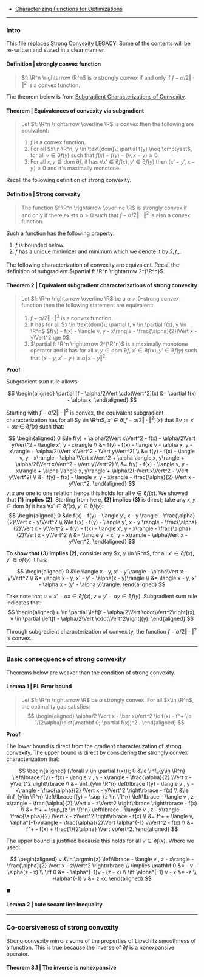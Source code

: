 - [Characterizing Functions for Optimizations](../Background/Characterizing%20Functions%20for%20Optimizations.md)


---
### **Intro**

This file replaces [Strong Convexity LEGACY](Strong%20Convexity%20LEGACY.md). 
Some of the contents will be re-written and stated in a clear manner. 

#### **Definition | strongly convex function**
> $f: \R^n \rightarrow \R^n$ is $\alpha$ strongly convex if and only if $f - \alpha/2\Vert \cdot\Vert^2$ is a convex function. 

The theorem below is from [Subgradient Characterizations of Convexity](Subgradient%20Characterizations%20of%20Convexity.md). 

#### **Theorem | Equivalences of convexity via subgradient**
> Let $f: \R^n \rightarrow \overline \R$ is convex then the following are equivalent: 
> 1. $f$ is a convex function. 
> 2. For all $x\in \R^n, y \in \text{dom}\; \partial f(y) \neq \emptyset$, for all $v \in \partial f(y)$ such that $f(x) - f(y) - \langle v, x- y\rangle \ge 0$. 
> 3. For all $x, y \in \text{dom}\; \partial f$, it has $\forall x' \in \partial f(x), y' \in \partial f(y)$ then $\langle x' - y', x - y\rangle \ge 0$ and it's maximally monotone. 

Recall the following definition of strong convexity. 

#### **Definition | Strong convexity**
> The function $f:\R^n \rightarrow \overline \R$ is strongly convex if and only if there exists $\alpha > 0$ such that $f - \alpha/2\Vert \cdot\Vert^2$ is also a convex function. 

Such a function has the following property: 
1. $f$ is bounded below. 
2. $f$ has a unique minimizer and minimum which we denote it by $\bar x, f_+$. 

The following characterization of convexity are equivalent. 
Recall the definition of subgradient $\partial f: \R^n \rightarrow 2^{\R^n}$. 

#### **Theorem 2 | Equivalent subgradient characterizations of strong convexity**
> Let $f: \R^n \rightarrow \overline \R$ be a $\alpha > 0$-strong convex function then the following statement are equivalent: 
> 1. $f - \alpha/2\Vert \cdot\Vert^2$ is a convex function. 
> 2. It has for all $x \in \text{dom}\; \partial f, v \in \partial f(x), y \in \R^n$ $f(y) - f(x) - \langle v, y - x\rangle - \frac{\alpha}{2}\Vert x - y\Vert^2 \ge 0$. 
> 3. $\partial f: \R^n \rightarrow 2^{\R^n}$ is a maximally monotone operator and it has for all $x, y \in \text{dom}\; \partial f$, $x' \in \partial f(x), y' \in \partial f(y)$ such that $\langle x - y, x' - y'\rangle \ge \alpha\Vert x - y\Vert^2$. 

**Proof**

Subgradient sum rule allows: 

$$
\begin{aligned}
    \partial [f - \alpha/2\Vert \cdot\Vert^2](x) &= \partial f(x) - \alpha x. 
\end{aligned}
$$

Starting with $f - \alpha/2\Vert \cdot\Vert^2$ is convex, the equivalent subgradient characterization has for all $y \in \R^n$, $x' \in \partial \left[f - \alpha/2\Vert \cdot\Vert^2\right](x)$ that $\exists v := x' + \alpha x \in \partial f(x)$ such that: 

$$
\begin{aligned}
    0 &\le 
    f(y) + \alpha/2\Vert x\Vert^2 - f(x) - \alpha/2\Vert y\Vert^2 - \langle x', y - x\rangle
    \\
    &= f(y) - f(x) - \langle v - \alpha x, y -x\rangle + \alpha/2(\Vert x\Vert^2 - \Vert y\Vert^2)
    \\
    &= 
    f(y) - f(x) 
    - \langle v, y - x\rangle - \alpha \Vert x\Vert^2 
    + \alpha \langle x, y\rangle
    + \alpha/2(\Vert x\Vert^2 - \Vert y\Vert^2)
    \\
    &= 
    f(y) - f(x) 
    - \langle v, y - x\rangle
    + \alpha \langle x, y\rangle
    + \alpha/2(-\Vert x\Vert^2 - \Vert y\Vert^2)
    \\
    &= f(y) - f(x) 
    - \langle v, y - x\rangle - \frac{\alpha}{2} \Vert x -y\Vert^2. 
\end{aligned}
$$
$v, x$ are one to one relation hence this holds for all $v \in \partial f(x)$. 
We showed that **(1) implies (2)**. 
Starting from here, **(2) implies (3)** is direct; take any $x, y \in \text{dom}\; \partial f$ it has $\forall x' \in \partial f(x), y' \in \partial f(y)$: 
$$
\begin{aligned}
    0 &\le f(x) - f(y) - \langle y', x - y \rangle - \frac{\alpha}{2}\Vert x - y\Vert^2
    \\
    &\le f(x) - f(y) - \langle y', x - y \rangle - \frac{\alpha}{2}\Vert x - y\Vert^2
    + f(y) - f(x) - \langle x', y - x\rangle - \frac{\alpha}{2}\Vert x - y\Vert^2
    \\
    &= \langle y' - x', y - x\rangle - \alpha\Vert x - y\Vert^2. 
\end{aligned}
$$

**To show that (3) implies (2)**, consider any $x, y \in \R^n$, for all $x' \in \partial f(x), y' \in \partial f(y)$ it has: 

$$
\begin{aligned}
    0 &\le 
    \langle x - y, x' - y'\rangle - \alpha\Vert x - y\Vert^2
    \\
    &= \langle x - y, x' - y' - \alpha(x - y)\rangle
    \\
    &= \langle x - y, x' - \alpha x - (y' - \alpha y)\rangle. 
\end{aligned}
$$

Take note that $u = x' - \alpha x \in \partial f(x), v = y' - \alpha y \in \partial f(y)$. 
Subgradient sum rule indicates that: 
$$
\begin{aligned}
    u \in \partial \left[f - \alpha/2\Vert \cdot\Vert^2\right](x), 
    v \in \partial \left[f - \alpha/2\Vert \cdot\Vert^2\right](y). 
\end{aligned}
$$

Through subgradient characterization of convexity, the function $f - \alpha/2\Vert \cdot\Vert^2$ is convex. 


---
### **Basic consequence of strong convexity**

Theorems below are weaker than the condition of strong convexity. 

#### **Lemma 1 | PL Error bound**
> Let $f: \R^n \rightarrow \R$ be $\alpha$ strongly convex. 
> For all $x\in \R^n$, the optimality gap satisfies: 
> $$
> \begin{aligned}
>     \alpha/2 \Vert x - \bar x\Vert^2 \le 
>     f(x) - f^+
>     \le 1/(2\alpha)\dist(\mathbf 0; \partial f(x))^2 . 
> \end{aligned}
> $$

**Proof**

The lower bound is direct from the gradient characterization of strong convexity. 
The upper bound is direct by considering the strongly convex characterization that: 

$$
\begin{aligned}
    (\forall v \in \partial f(x))\; 
    0 
    &\le \inf_{y\in \R^n}
    \left\lbrace
        f(y) - f(x) - \langle v , y - x\rangle - \frac{\alpha}{2} 
        \Vert x - y\Vert^2
    \right\rbrace 
    \\
    &= \inf_{y\in \R^n}
    \left\lbrace
        f(y) - \langle v , y - x\rangle - \frac{\alpha}{2} 
        \Vert x - y\Vert^2
    \right\rbrace 
    - f(x)
    \\
    &\le 
    \inf_{y\in \R^n}
    \left\lbrace
        f(y) 
        +
        \sup_{z \in \R^n} 
        \left\lbrace
            - \langle v , z - x\rangle - \frac{\alpha}{2} 
            \Vert x - z\Vert^2
        \right\rbrace
    \right\rbrace 
    - f(x)
    \\
    &= 
    f^+ + 
    \sup_{z \in \R^n} 
    \left\lbrace
        - \langle v , z - x\rangle - \frac{\alpha}{2} 
        \Vert x - z\Vert^2
    \right\rbrace - f(x)
    \\
    &= 
    f^+ + \langle v, \alpha^{-1}v\rangle
    - \frac{\alpha}{2}\Vert \alpha^{-1} v\Vert^2
    - f(x)
    \\
    &= f^+ - f(x) + \frac{1}{2\alpha} \Vert v\Vert^2. 
\end{aligned}
$$

The upper bound is justified because this holds for all $v \in \partial f(x)$.
Where we used: 

$$
\begin{aligned}
    v &\in \argmin{z}
    \left\lbrace
        - \langle v , z - x\rangle - \frac{\alpha}{2} 
        \Vert x - z\Vert^2
    \right\rbrace
    \\
    \implies
    \mathbf 0 &= - v - \alpha(z - x)
    \\ \iff 
    0 &= - \alpha^{-1}v - (z - x)
    \\
    \iff 
    \alpha^{-1} v - x &= -z
    \\
    -\alpha^{-1} v  &= z -x. 
\end{aligned}
$$

$\blacksquare$


#### **Lemma 2 | cute secant line inequality**



---
### **Co-coersiveness of strong convexity**

Strong convexity mirrors some of the properties of Lipschitz smoothness of a function. 
This is true because the inverse of $\partial f$ is a nonexpansive operator. 


#### **Theorem 3.1 | The inverse is nonexpansive**

